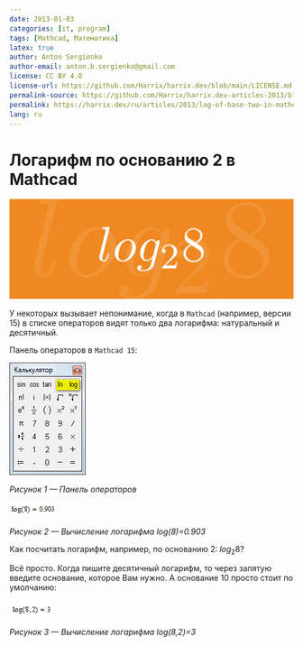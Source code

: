 ```yaml
---
date: 2013-01-03
categories: [it, program]
tags: [Mathcad, Математика]
latex: true
author: Anton Sergienko
author-email: anton.b.sergienko@gmail.com
license: CC BY 4.0
license-url: https://github.com/Harrix/harrix.dev/blob/main/LICENSE.md
permalink-source: https://github.com/Harrix/harrix.dev-articles-2013/blob/main/log-of-base-two-in-mathcad/log-of-base-two-in-mathcad.md
permalink: https://harrix.dev/ru/articles/2013/log-of-base-two-in-mathcad/
lang: ru
---
```


# Логарифм по основанию 2 в Mathcad

![Featured image](featured-image.svg)

У некоторых вызывает непонимание, когда в `Mathcad` (например, версии 15) в списке операторов видят только два логарифма: натуральный и десятичный.

Панель операторов в `Mathcad 15`:

![Панель операторов](img/panel.png)

_Рисунок 1 — Панель операторов_

![Вычисление логарифма log(8)=0.903](img/log-of-eight.png)

_Рисунок 2 — Вычисление логарифма log(8)=0.903_

Как посчитать логарифм, например, по основанию 2: $log_2 8$?

Всё просто. Когда пишите десятичный логарифм, то через запятую введите основание, которое Вам нужно. А основание 10 просто стоит по умолчанию:

![Вычисление логарифма log(8,2)=3](img/log-of-eight-to-base-two.png)

_Рисунок 3 — Вычисление логарифма log(8,2)=3_
